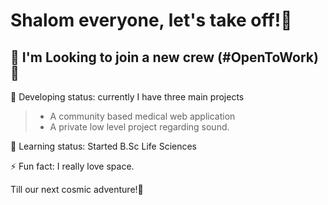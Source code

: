 # Shalom everyone, let's take off!🚀

## 💼 I'm Looking to join a new crew (#OpenToWork) 💼

🔭 Developing status: currently I have three main projects
>- A community based medical web application
>- A private low level project regarding sound.

🌱 Learning status: Started B.Sc Life Sciences

⚡ Fun fact: I really love space.

Till our next cosmic adventure!🚀
